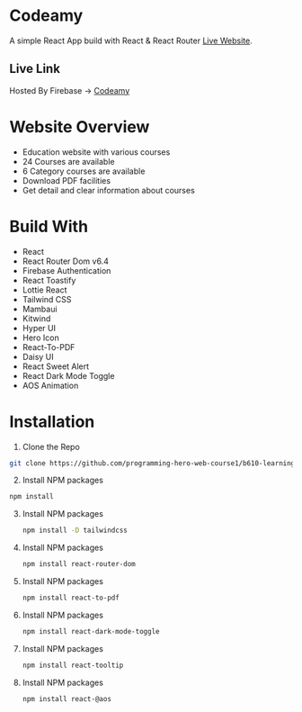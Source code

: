 # Codeamy

A simple React App build with React & React Router [Live Website](https://codeamy-ed832.web.app/).

## Live Link

Hosted By Firebase -> [Codeamy](https://codeamy-ed832.web.app/)

# Website Overview

* Education website with various courses
* 24 Courses are available
* 6 Category courses are available
* Download PDF facilities
* Get detail and clear information about courses

# Build With

* React
* React Router Dom v6.4
* Firebase Authentication
* React Toastify
* Lottie React
* Tailwind CSS
* Mambaui
* Kitwind
* Hyper UI
* Hero Icon
* React-To-PDF
* Daisy UI
* React Sweet Alert
* React Dark Mode Toggle
* AOS Animation


# Installation


1. Clone the Repo
```sh
git clone https://github.com/programming-hero-web-course1/b610-learning-platform-client-side-aqibanafi
```
2.  Install NPM packages
   ```sh
   npm install
   ```
3. Install NPM packages
   ```sh
   npm install -D tailwindcss
   ```
4. Install NPM packages
   ```sh
   npm install react-router-dom
   ```
5. Install NPM packages
   ```sh
   npm install react-to-pdf
   ```
6. Install NPM packages
   ```sh
   npm install react-dark-mode-toggle
   ```
7. Install NPM packages
   ```sh
   npm install react-tooltip
   ```
8. Install NPM packages
   ```sh
   npm install react-@aos
   ```
